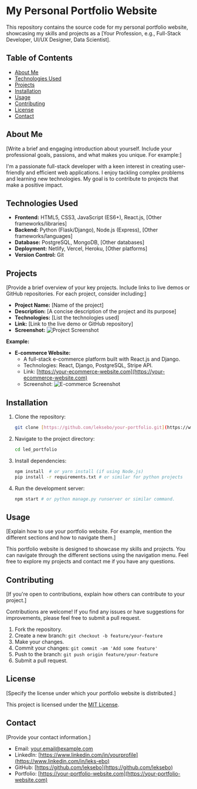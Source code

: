 # My Personal Portfolio Website

This repository contains the source code for my personal portfolio website, showcasing my skills and projects as a [Your Profession, e.g., Full-Stack Developer, UI/UX Designer, Data Scientist].

## Table of Contents

- [About Me](#about-me)
- [Technologies Used](#technologies-used)
- [Projects](#projects)
- [Installation](#installation)
- [Usage](#usage)
- [Contributing](#contributing)
- [License](#license)
- [Contact](#contact)

## About Me

[Write a brief and engaging introduction about yourself. Include your professional goals, passions, and what makes you unique. For example:]

I'm a passionate full-stack developer with a keen interest in creating user-friendly and efficient web applications. I enjoy tackling complex problems and learning new technologies. My goal is to contribute to projects that make a positive impact.

## Technologies Used

- **Frontend:** HTML5, CSS3, JavaScript (ES6+), React.js, [Other frameworks/libraries]
- **Backend:** Python (Flask/Django), Node.js (Express), [Other frameworks/languages]
- **Database:** PostgreSQL, MongoDB, [Other databases]
- **Deployment:** Netlify, Vercel, Heroku, [Other platforms]
- **Version Control:** Git

## Projects

[Provide a brief overview of your key projects. Include links to live demos or GitHub repositories. For each project, consider including:]

- **Project Name:** [Name of the project]
- **Description:** [A concise description of the project and its purpose]
- **Technologies:** [List the technologies used]
- **Link:** [Link to the live demo or GitHub repository]
- **Screenshot:** ![Project Screenshot](path/to/screenshot.png)

**Example:**

- **E-commerce Website:**
  - A full-stack e-commerce platform built with React.js and Django.
  - Technologies: React, Django, PostgreSQL, Stripe API.
  - Link: [https://your-ecommerce-website.com](https://your-ecommerce-website.com)
  - Screenshot: ![E-commerce Screenshot](images/ecommerce-screenshot.png)

## Installation

1.  Clone the repository:

    ```bash
    git clone [https://github.com/leksebo/your-portfolio.git](https://www.google.com/search?q=https://github.com/leksebo/your-portfolio.git)
    ```

2.  Navigate to the project directory:

    ```bash
    cd led_portfolio
    ```

3.  Install dependencies:

    ```bash
    npm install  # or yarn install (if using Node.js)
    pip install -r requirements.txt # or similar for python projects
    ```

4.  Run the development server:

    ```bash
    npm start # or python manage.py runserver or similar command.
    ```

## Usage

[Explain how to use your portfolio website. For example, mention the different sections and how to navigate them.]

This portfolio website is designed to showcase my skills and projects. You can navigate through the different sections using the navigation menu. Feel free to explore my projects and contact me if you have any questions.

## Contributing

[If you're open to contributions, explain how others can contribute to your project.]

Contributions are welcome! If you find any issues or have suggestions for improvements, please feel free to submit a pull request.

1.  Fork the repository.
2.  Create a new branch: `git checkout -b feature/your-feature`
3.  Make your changes.
4.  Commit your changes: `git commit -am 'Add some feature'`
5.  Push to the branch: `git push origin feature/your-feature`
6.  Submit a pull request.

## License

[Specify the license under which your portfolio website is distributed.]

This project is licensed under the [MIT License](LICENSE).

## Contact

[Provide your contact information.]

- Email: [your.email@example.com](mailto:your.email@example.com)
- LinkedIn: [https://www.linkedin.com/in/yourprofile](https://www.linkedin.com/in/leks-ebo)
- GitHub: [https://github.com/leksebo](https://github.com/leksebo)
- Portfolio: [https://your-portfolio-website.com](https://your-portfolio-website.com)
